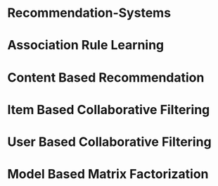 # Recommendation-Systems
# Association Rule Learning
# Content Based Recommendation
# Item Based Collaborative Filtering
# User Based Collaborative Filtering
# Model Based Matrix Factorization
